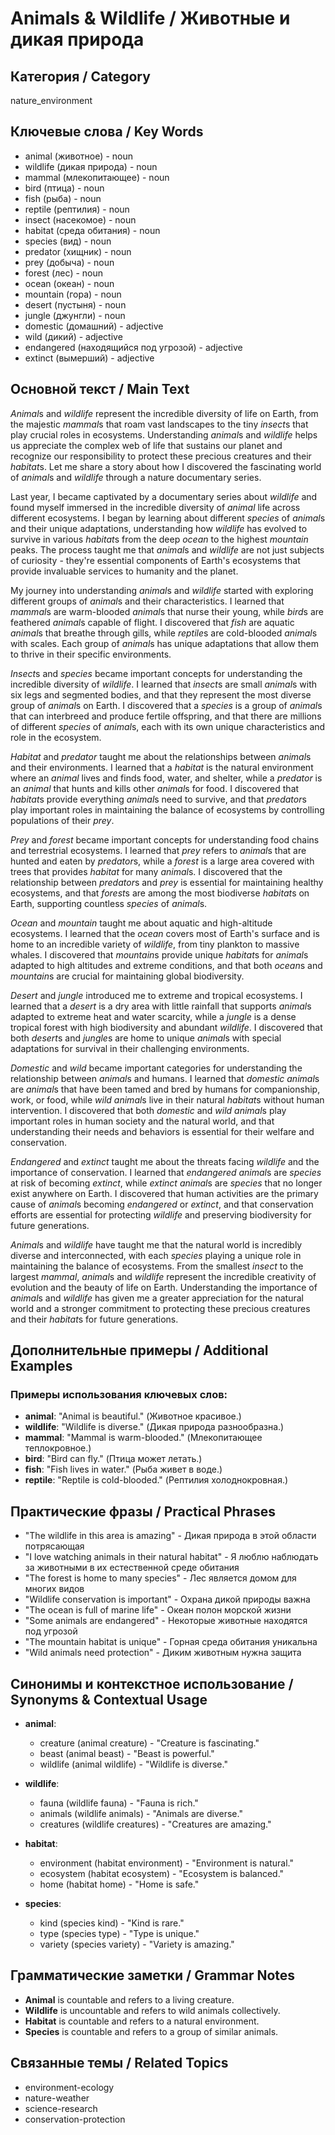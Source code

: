 # Animals & Wildlife / Животные и дикая природа

## Категория / Category
nature_environment

## Ключевые слова / Key Words
- animal (животное) - noun
- wildlife (дикая природа) - noun
- mammal (млекопитающее) - noun
- bird (птица) - noun
- fish (рыба) - noun
- reptile (рептилия) - noun
- insect (насекомое) - noun
- habitat (среда обитания) - noun
- species (вид) - noun
- predator (хищник) - noun
- prey (добыча) - noun
- forest (лес) - noun
- ocean (океан) - noun
- mountain (гора) - noun
- desert (пустыня) - noun
- jungle (джунгли) - noun
- domestic (домашний) - adjective
- wild (дикий) - adjective
- endangered (находящийся под угрозой) - adjective
- extinct (вымерший) - adjective

## Основной текст / Main Text

*Animal*s and *wildlife* represent the incredible diversity of life on Earth, from the majestic *mammal*s that roam vast landscapes to the tiny *insect*s that play crucial roles in ecosystems. Understanding *animal*s and *wildlife* helps us appreciate the complex web of life that sustains our planet and recognize our responsibility to protect these precious creatures and their *habitat*s. Let me share a story about how I discovered the fascinating world of *animal*s and *wildlife* through a nature documentary series.

Last year, I became captivated by a documentary series about *wildlife* and found myself immersed in the incredible diversity of *animal* life across different ecosystems. I began by learning about different *species* of *animal*s and their unique adaptations, understanding how *wildlife* has evolved to survive in various *habitat*s from the deep *ocean* to the highest *mountain* peaks. The process taught me that *animal*s and *wildlife* are not just subjects of curiosity - they're essential components of Earth's ecosystems that provide invaluable services to humanity and the planet.

My journey into understanding *animal*s and *wildlife* started with exploring different groups of *animal*s and their characteristics. I learned that *mammal*s are warm-blooded *animal*s that nurse their young, while *bird*s are feathered *animal*s capable of flight. I discovered that *fish* are aquatic *animal*s that breathe through gills, while *reptile*s are cold-blooded *animal*s with scales. Each group of *animal*s has unique adaptations that allow them to thrive in their specific environments.

*Insect*s and *species* became important concepts for understanding the incredible diversity of *wildlife*. I learned that *insect*s are small *animal*s with six legs and segmented bodies, and that they represent the most diverse group of *animal*s on Earth. I discovered that a *species* is a group of *animal*s that can interbreed and produce fertile offspring, and that there are millions of different *species* of *animal*s, each with its own unique characteristics and role in the ecosystem.

*Habitat* and *predator* taught me about the relationships between *animal*s and their environments. I learned that a *habitat* is the natural environment where an *animal* lives and finds food, water, and shelter, while a *predator* is an *animal* that hunts and kills other *animal*s for food. I discovered that *habitat*s provide everything *animal*s need to survive, and that *predator*s play important roles in maintaining the balance of ecosystems by controlling populations of their *prey*.

*Prey* and *forest* became important concepts for understanding food chains and terrestrial ecosystems. I learned that *prey* refers to *animal*s that are hunted and eaten by *predator*s, while a *forest* is a large area covered with trees that provides *habitat* for many *animal*s. I discovered that the relationship between *predator*s and *prey* is essential for maintaining healthy ecosystems, and that *forest*s are among the most biodiverse *habitat*s on Earth, supporting countless *species* of *animal*s.

*Ocean* and *mountain* taught me about aquatic and high-altitude ecosystems. I learned that the *ocean* covers most of Earth's surface and is home to an incredible variety of *wildlife*, from tiny plankton to massive whales. I discovered that *mountain*s provide unique *habitat*s for *animal*s adapted to high altitudes and extreme conditions, and that both *ocean*s and *mountain*s are crucial for maintaining global biodiversity.

*Desert* and *jungle* introduced me to extreme and tropical ecosystems. I learned that a *desert* is a dry area with little rainfall that supports *animal*s adapted to extreme heat and water scarcity, while a *jungle* is a dense tropical forest with high biodiversity and abundant *wildlife*. I discovered that both *desert*s and *jungle*s are home to unique *animal*s with special adaptations for survival in their challenging environments.

*Domestic* and *wild* became important categories for understanding the relationship between *animal*s and humans. I learned that *domestic* *animal*s are *animal*s that have been tamed and bred by humans for companionship, work, or food, while *wild* *animal*s live in their natural *habitat*s without human intervention. I discovered that both *domestic* and *wild* *animal*s play important roles in human society and the natural world, and that understanding their needs and behaviors is essential for their welfare and conservation.

*Endangered* and *extinct* taught me about the threats facing *wildlife* and the importance of conservation. I learned that *endangered* *animal*s are *species* at risk of becoming *extinct*, while *extinct* *animal*s are *species* that no longer exist anywhere on Earth. I discovered that human activities are the primary cause of *animal*s becoming *endangered* or *extinct*, and that conservation efforts are essential for protecting *wildlife* and preserving biodiversity for future generations.

*Animal*s and *wildlife* have taught me that the natural world is incredibly diverse and interconnected, with each *species* playing a unique role in maintaining the balance of ecosystems. From the smallest *insect* to the largest *mammal*, *animal*s and *wildlife* represent the incredible creativity of evolution and the beauty of life on Earth. Understanding the importance of *animal*s and *wildlife* has given me a greater appreciation for the natural world and a stronger commitment to protecting these precious creatures and their *habitat*s for future generations.

## Дополнительные примеры / Additional Examples

### Примеры использования ключевых слов:
- **animal**: "Animal is beautiful." (Животное красивое.)
- **wildlife**: "Wildlife is diverse." (Дикая природа разнообразна.)
- **mammal**: "Mammal is warm-blooded." (Млекопитающее теплокровное.)
- **bird**: "Bird can fly." (Птица может летать.)
- **fish**: "Fish lives in water." (Рыба живет в воде.)
- **reptile**: "Reptile is cold-blooded." (Рептилия холоднокровная.)

## Практические фразы / Practical Phrases

- "The wildlife in this area is amazing" - Дикая природа в этой области потрясающая
- "I love watching animals in their natural habitat" - Я люблю наблюдать за животными в их естественной среде обитания
- "The forest is home to many species" - Лес является домом для многих видов
- "Wildlife conservation is important" - Охрана дикой природы важна
- "The ocean is full of marine life" - Океан полон морской жизни
- "Some animals are endangered" - Некоторые животные находятся под угрозой
- "The mountain habitat is unique" - Горная среда обитания уникальна
- "Wild animals need protection" - Диким животным нужна защита

## Синонимы и контекстное использование / Synonyms & Contextual Usage

- **animal**: 
  - creature (animal creature) - "Creature is fascinating."
  - beast (animal beast) - "Beast is powerful."
  - wildlife (animal wildlife) - "Wildlife is diverse."

- **wildlife**: 
  - fauna (wildlife fauna) - "Fauna is rich."
  - animals (wildlife animals) - "Animals are diverse."
  - creatures (wildlife creatures) - "Creatures are amazing."

- **habitat**: 
  - environment (habitat environment) - "Environment is natural."
  - ecosystem (habitat ecosystem) - "Ecosystem is balanced."
  - home (habitat home) - "Home is safe."

- **species**: 
  - kind (species kind) - "Kind is rare."
  - type (species type) - "Type is unique."
  - variety (species variety) - "Variety is amazing."

## Грамматические заметки / Grammar Notes

- **Animal** is countable and refers to a living creature.
- **Wildlife** is uncountable and refers to wild animals collectively.
- **Habitat** is countable and refers to a natural environment.
- **Species** is countable and refers to a group of similar animals.

## Связанные темы / Related Topics

- environment-ecology
- nature-weather
- science-research
- conservation-protection